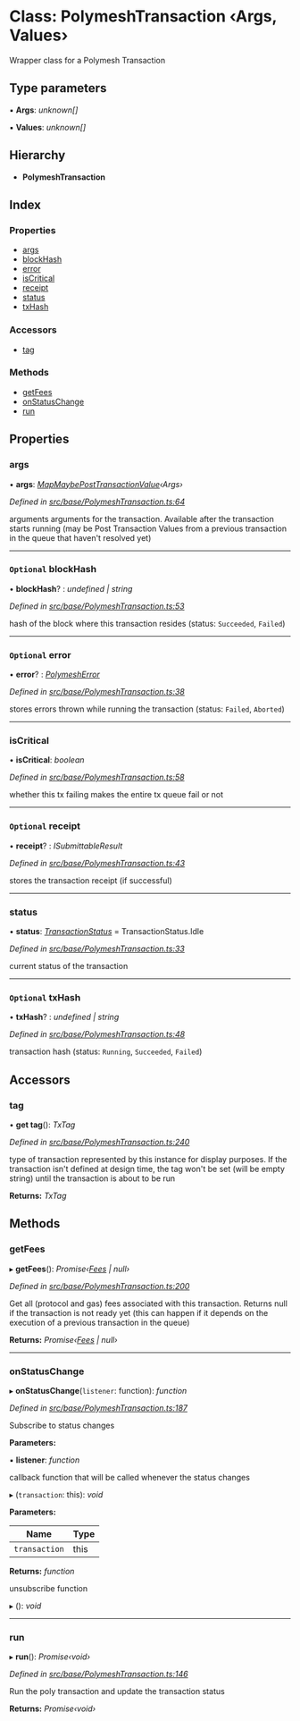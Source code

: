 # Class: PolymeshTransaction ‹**Args, Values**›

Wrapper class for a Polymesh Transaction

## Type parameters

▪ **Args**: *unknown[]*

▪ **Values**: *unknown[]*

## Hierarchy

* **PolymeshTransaction**

## Index

### Properties

* [args](_src_base_polymeshtransaction_.polymeshtransaction.md#args)
* [blockHash](_src_base_polymeshtransaction_.polymeshtransaction.md#optional-blockhash)
* [error](_src_base_polymeshtransaction_.polymeshtransaction.md#optional-error)
* [isCritical](_src_base_polymeshtransaction_.polymeshtransaction.md#iscritical)
* [receipt](_src_base_polymeshtransaction_.polymeshtransaction.md#optional-receipt)
* [status](_src_base_polymeshtransaction_.polymeshtransaction.md#status)
* [txHash](_src_base_polymeshtransaction_.polymeshtransaction.md#optional-txhash)

### Accessors

* [tag](_src_base_polymeshtransaction_.polymeshtransaction.md#tag)

### Methods

* [getFees](_src_base_polymeshtransaction_.polymeshtransaction.md#getfees)
* [onStatusChange](_src_base_polymeshtransaction_.polymeshtransaction.md#onstatuschange)
* [run](_src_base_polymeshtransaction_.polymeshtransaction.md#run)

## Properties

###  args

• **args**: *[MapMaybePostTransactionValue](../modules/_src_types_internal_.md#mapmaybeposttransactionvalue)‹Args›*

*Defined in [src/base/PolymeshTransaction.ts:64](https://github.com/PolymathNetwork/polymesh-sdk/blob/6f0a424/src/base/PolymeshTransaction.ts#L64)*

arguments arguments for the transaction. Available after the transaction starts running
(may be Post Transaction Values from a previous transaction in the queue that haven't resolved yet)

___

### `Optional` blockHash

• **blockHash**? : *undefined | string*

*Defined in [src/base/PolymeshTransaction.ts:53](https://github.com/PolymathNetwork/polymesh-sdk/blob/6f0a424/src/base/PolymeshTransaction.ts#L53)*

hash of the block where this transaction resides (status: `Succeeded`, `Failed`)

___

### `Optional` error

• **error**? : *[PolymeshError](_src_base_polymesherror_.polymesherror.md)*

*Defined in [src/base/PolymeshTransaction.ts:38](https://github.com/PolymathNetwork/polymesh-sdk/blob/6f0a424/src/base/PolymeshTransaction.ts#L38)*

stores errors thrown while running the transaction (status: `Failed`, `Aborted`)

___

###  isCritical

• **isCritical**: *boolean*

*Defined in [src/base/PolymeshTransaction.ts:58](https://github.com/PolymathNetwork/polymesh-sdk/blob/6f0a424/src/base/PolymeshTransaction.ts#L58)*

whether this tx failing makes the entire tx queue fail or not

___

### `Optional` receipt

• **receipt**? : *ISubmittableResult*

*Defined in [src/base/PolymeshTransaction.ts:43](https://github.com/PolymathNetwork/polymesh-sdk/blob/6f0a424/src/base/PolymeshTransaction.ts#L43)*

stores the transaction receipt (if successful)

___

###  status

• **status**: *[TransactionStatus](../enums/_src_types_index_.transactionstatus.md)* = TransactionStatus.Idle

*Defined in [src/base/PolymeshTransaction.ts:33](https://github.com/PolymathNetwork/polymesh-sdk/blob/6f0a424/src/base/PolymeshTransaction.ts#L33)*

current status of the transaction

___

### `Optional` txHash

• **txHash**? : *undefined | string*

*Defined in [src/base/PolymeshTransaction.ts:48](https://github.com/PolymathNetwork/polymesh-sdk/blob/6f0a424/src/base/PolymeshTransaction.ts#L48)*

transaction hash (status: `Running`, `Succeeded`, `Failed`)

## Accessors

###  tag

• **get tag**(): *TxTag*

*Defined in [src/base/PolymeshTransaction.ts:240](https://github.com/PolymathNetwork/polymesh-sdk/blob/6f0a424/src/base/PolymeshTransaction.ts#L240)*

type of transaction represented by this instance for display purposes.
If the transaction isn't defined at design time, the tag won't be set (will be empty string) until the transaction is about to be run

**Returns:** *TxTag*

## Methods

###  getFees

▸ **getFees**(): *Promise‹[Fees](../interfaces/_src_types_index_.fees.md) | null›*

*Defined in [src/base/PolymeshTransaction.ts:200](https://github.com/PolymathNetwork/polymesh-sdk/blob/6f0a424/src/base/PolymeshTransaction.ts#L200)*

Get all (protocol and gas) fees associated with this transaction. Returns null
if the transaction is not ready yet (this can happen if it depends on the execution of a
previous transaction in the queue)

**Returns:** *Promise‹[Fees](../interfaces/_src_types_index_.fees.md) | null›*

___

###  onStatusChange

▸ **onStatusChange**(`listener`: function): *function*

*Defined in [src/base/PolymeshTransaction.ts:187](https://github.com/PolymathNetwork/polymesh-sdk/blob/6f0a424/src/base/PolymeshTransaction.ts#L187)*

Subscribe to status changes

**Parameters:**

▪ **listener**: *function*

callback function that will be called whenever the status changes

▸ (`transaction`: this): *void*

**Parameters:**

Name | Type |
------ | ------ |
`transaction` | this |

**Returns:** *function*

unsubscribe function

▸ (): *void*

___

###  run

▸ **run**(): *Promise‹void›*

*Defined in [src/base/PolymeshTransaction.ts:146](https://github.com/PolymathNetwork/polymesh-sdk/blob/6f0a424/src/base/PolymeshTransaction.ts#L146)*

Run the poly transaction and update the transaction status

**Returns:** *Promise‹void›*
